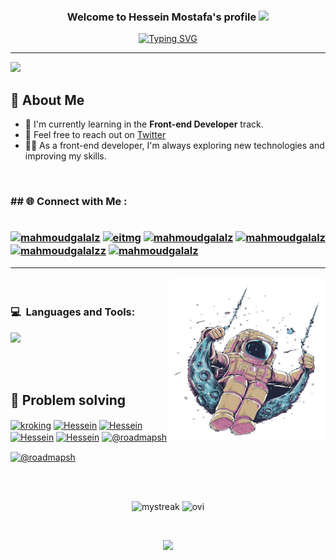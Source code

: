 
<h3 align="center">
    Welcome to Hessein Mostafa's profile
    <img src="https://media.giphy.com/media/hvRJCLFzcasrR4ia7z/giphy.gif" width="28">
</h3>

<p align="center">
    <a href="https://git.io/typing-svg"><img src="https://readme-typing-svg.demolab.com?font=&duration=4000&pause=1000&center=true&width=435&lines=Front-end+Developer;Always+learning+new+things" alt="Typing SVG" /></a>
</p>

<hr>



[![](https://visitcount.itsvg.in/api?id=hosseinmostafa&icon=0&color=0)](https://visitcount.itsvg.in)

## 💫 About Me

- 🌱 I'm currently learning in the **Front-end Developer** track.  
- 💬 Feel free to reach out on [Twitter](https://x.com/Hesseinmostaf)  
- 👨‍💻 As a front-end developer, I'm always exploring new technologies and improving my skills.


<br>

<h3>## 🌐 Connect with Me :
<br>
<br>
<p align="left">
<a href="https://dev.to/hussein-mostafa" target="_blank"><img align="center" src="https://cdn.jsdelivr.net/npm/simple-icons@3.0.1/icons/dev-dot-to.svg" alt="mahmoudgalalz" height="30" width="40" /></a>
<a href="https://x.com/Hesseinmostaf" target="_blank"><img align="center" src="https://raw.githubusercontent.com/rahuldkjain/github-profile-readme-generator/master/src/images/icons/Social/twitter.svg" alt="eitmg" height="30" width="40" /></a>
<a href="https://www.linkedin.com/in/hessein-mostafa" target="_blank"><img align="center" src="https://raw.githubusercontent.com/rahuldkjain/github-profile-readme-generator/master/src/images/icons/Social/linked-in-alt.svg" alt="mahmoudgalalz" height="30" width="40" /></a>
<a href="https://stackoverflow.com/users/27435129/hessein-mostafa" target="_blank"><img align="center" src="https://raw.githubusercontent.com/rahuldkjain/github-profile-readme-generator/master/src/images/icons/Social/stack-overflow.svg" alt="mahmoudgalalz" height="30" width="40" /></a>
<a href="https://www.facebook.com/profile.php?id=100016789146681" target="_blank"><img align="center" src="https://raw.githubusercontent.com/rahuldkjain/github-profile-readme-generator/master/src/images/icons/Social/facebook.svg" alt="mahmoudgalalzz" height="30" width="40" /></a>
<a href="https://www.instagram.com/7essein_mostafa/" target="_blank"><img align="center" src="https://raw.githubusercontent.com/rahuldkjain/github-profile-readme-generator/master/src/images/icons/Social/instagram.svg" alt="mahmoudgalalz" height="30" width="40" /></a>
</p>

<hr>

<img align="right" src="./astronaut.png" width="250px" height="260px" />

<br />

### 💻 &nbsp;Languages and Tools:
<p align="left">
  <a href="https://skillicons.dev">
    <img src="https://skillicons.dev/icons?i=vscode,git,github,html,css,js,sass,bootstrap,ts,nodejs,angular,firebase,jquery,postman,py,c,sqlite&perline=7" />
  </a>
</p>

<br>
<br>

## 🚀 Problem solving
<p align="left">
    
<a href="https://leetcode.com/u/husseinmostafa3233/" target="_blank"><img align="center"
        src="https://raw.githubusercontent.com/rahuldkjain/github-profile-readme-generator/master/src/images/icons/Social/leet-code.svg"
        alt="kroking" height="30" width="40" /></a>
<a href="https://www.codewars.com/users/Hessein_Mostafa" target="_blank"><img align="center"
        src="https://www.codewars.com/packs/assets/logo.f607a0fb.svg" alt="Hessein" height="30" width="40" /></a>
<a href="https://www.freecodecamp.org/Hussein_Mostafa399" target="_blank"><img align="center"
        src="https://global.discourse-cdn.com/freecodecamp/original/3X/e/1/e1c433102e34b46dfaa3e15d13ab9a514b127078.svg"
        alt="Hessein" height="30" width="40" /></a>
&nbsp;&nbsp;
<a href="https://www.hackerrank.com/profile/hesseinnmostafaa" target="_blank"><img align="center"
        src="https://hrcdn.net/fcore/assets/brand/logo-new-white-green-a5cb16e0ae.svg" alt="Hessein" height="40"
        width="100" /></a>
<a href="https://www.codechef.com/users/hesseinmostafa" target="_blank"><img align="center"
        src="https://cdn.codechef.com/images/cc-logo-mobile.svg" alt="Hessein" height="50" width="100" /></a>
<a href="https://roadmap.sh/u/hessein" target="_blank"><img align="center" itemprop="image"
        class="avatar flex-shrink-0 mb-3 mr-3 mb-md-0 mr-md-4"
        src="https://avatars.githubusercontent.com/u/120650344?s=200&amp;v=4" width="40" height="40"
        alt="@roadmapsh"></a>

        
<a href="https://www.sololearn.com/en/profile/33912942" target="_blank"><img align="center" itemprop="image"
        class="avatar flex-shrink-0 mb-3 mr-3 mb-md-0 mr-md-4"
        src="https://play-lh.googleusercontent.com/zxbe_H6JVg6ZnIeA1xorxxXr416kKdShmyonBzi5Qe28-GNdczX-NST_ul0AQJ007OA=s94-rw" width="40" height="40"
        alt="@roadmapsh"></a>
</p>

<br>
<br>

<p align="center">
    <img src="https://github-readme-streak-stats.herokuapp.com/?user=hosseinmostafa&theme=tokyonight" alt="mystreak"/>
    <img src="https://github-readme-stats.vercel.app/api/top-langs/?username=hosseinmostafa&layout=compact&theme=chartreuse-dark" alt="ovi" />
</p>

<br>

<p align="center">
     <img src="https://capsule-render.vercel.app/api?type=waving&color=gradient&height=100&section=footer"/>
</p>

